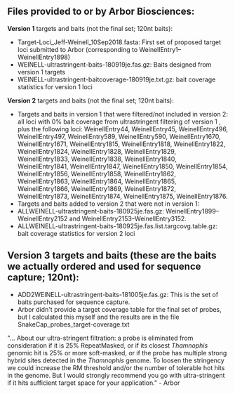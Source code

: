 ## Files provided to or by Arbor Biosciences:

**Version 1** targets and baits (not the final set; 120nt baits):
- Target-Loci_Jeff-Weinell_10Sep2018.fasta: First set of proposed target loci submitted to Arbor (corresponding to WeinellEntry1–WeinellEntry1898)
- WEINELL-ultrastringent-baits-180919je.fas.gz: Baits designed from version 1 targets
- WEINELL-ultrastringent-baitcoverage-180919je.txt.gz: bait coverage statistics for version 1 loci

**Version 2** targets and baits (not the final set; 120nt baits):
- Targets and baits in version 1 that were filtered/not included in version 2: all loci with 0% bait coverage from ultrastringent filtering of version 1 , plus the following loci: WeinellEntry44, WeinellEntry45, WeinellEntry496, WeinellEntry497, WeinellEntry589, WeinellEntry590, WeinellEntry1670, WeinellEntry1671, WeinellEntry1815, WeinellEntry1818, WeinellEntry1822, WeinellEntry1824, WeinellEntry1828, WeinellEntry1829, WeinellEntry1833, WeinellEntry1838, WeinellEntry1840, WeinellEntry1841, WeinellEntry1847, WeinellEntry1850, WeinellEntry1854, WeinellEntry1856, WeinellEntry1858, WeinellEntry1862, WeinellEntry1863, WeinellEntry1864, WeinellEntry1865, WeinellEntry1866, WeinellEntry1869, WeinellEntry1872, WeinellEntry1873, WeinellEntry1874, WeinellEntry1875, WeinellEntry1876.
- Targets and baits added to version 2 that were not in version 1: 
- ALLWEINELL-ultrastringent-baits-180925je.fas.gz: WeinellEntry1899–WeinellEntry2152 and WeinellEntry2153–WeinellEntry3152.
- ALLWEINELL-ultrastringent-baits-180925je.fas.list.targcovg.table.gz: bait coverage statistics for version 2 loci

**Version 3** targets and baits (these are the baits we actually ordered and used for sequence capture; 120nt):
- 
- ADD2WEINELL-ultrastringent-baits-181005je.fas.gz: This is the set of baits purchased for sequence capture.
- Arbor didn't provide a target coverage table for the final set of probes, but I calculated this myself and the results are in the file SnakeCap_probes_target-coverage.txt

"...  About our ultra-stringent filtration: a probe is eliminated from consideration if it is 25% RepeatMasked, or if its closest *Thamnophis* genomic hit is 25% or more soft-masked, or if the probe has multiple strong hybrid sites detected in the *Thamnophis* genome. To loosen the stringency we could increase the RM threshold and/or the number of tolerable hot hits in the genome. But I would strongly recommend you go with ultra-stringent if it hits sufficient target space for your application." - Arbor
